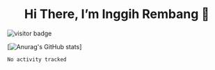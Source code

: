 <h1><center>Hi There, I’m Inggih Rembang 👋</center></h1>

![visitor badge](https://visitor-badge.glitch.me/badge?page_id=jwenjian.visitor-badge)

[![Anurag's GitHub stats](https://github-readme-stats.vercel.app/api?username=faservID&show_icons=true&theme=radical)]


<!-- - 👀 I’m interested in ...
- 🌱 I’m currently learning ...
- 💞️ I’m looking to collaborate on ...
- 📫 How to reach me ...

<!---
FaservID/FaservID is a ✨ special ✨ repository because its `README.md` (this file) appears on your GitHub profile. -->

<!--START_SECTION:waka-->

```text
No activity tracked
```

<!--END_SECTION:waka-->
